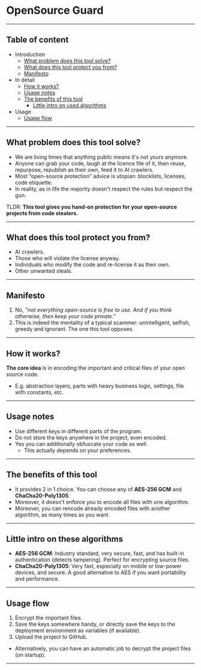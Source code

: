 # OpenSource Guard

---
## Table of content

- Introduction
  - [What problem does this tool solve?](#what-problem-does-this-tool-solve)
  - [What does this tool protect you from?](#what-does-this-tool-protect-you-from)
  - [Manifesto](#manifesto)
- In detail
  - [How it works?](#how-it-works)
  - [Usage notes](#usage-notes)
  - [The benefits of this tool](#the-benefits-of-this-tool)
    - [Little intro on used algorithms](#little-intro-on-these-algorithms)
- Usage
  - [Usage flow](#usage-flow)


---

## What problem does this tool solve?

- We are living times that anything public means it's not yours anymore.
- Anyone can grab your code, laugh at the licence file of it, then reuse, repurpose, republish as their own, feed it to
  AI crawlers.
- Most “open-source protection” advice is utopian: blocklists, licenses, code etiquette.
- In reality, as in life the majority doesn't respect the rules but respect the gun.

TLDR: **This tool gives you hand-on protection for your open-source projects from code stealers.**

---

## What does this tool protect you from?

- AI crawlers.
- Those who will violate the license anyway.
- Individuals who modify the code and re-license it as their own.
- Other unwanted steals.

---

## Manifesto
1. No, _"not everything open-source is free to use. And if you think otherwise, then keep your code private."_
2. This is indeed the mentality of a typical scammer: unintelligent, selfish, greedy and ignorant. The one this tool opposes.

---

## How it works?

**The core idea** is in encoding the important and critical files of your open source code.

- E.g. abstraction layers, parts with heavy business logic, settings, file with constants, etc.

---

## Usage notes

- Use different keys in different parts of the program.
- Do not store the keys anywhere in the project, even encoded.
- Yes you can additionally obfuscate your code as well.
  - This actually depends on your preferences.

---

## The benefits of this tool

- It provides 2 in 1 choice. You can choose any of **AES-256 GCM** and **ChaCha20-Poly1305**.
- Moreover, it doesn't enforce you to encode all files with one algorithm.
- Moreover, you can rencode already encoded files with another algorithm, as many times as you want.

---

## Little intro on these algorithms

- **AES-256 GCM**: Industry standard, very secure, fast, and has built-in authentication (detects tampering). Perfect
  for encrypting source files.
- **ChaCha20-Poly1305**: Very fast, especially on mobile or low-power devices, and secure. A good alternative to AES if
  you want portability and performance.

---

## Usage flow

1. Encrypt the important files.
2. Save the keys somewhere handy, or directly save the keys to the deployment environment as variables (if available).
3. Upload the project to GitHub.


- Alternatively, you can have an automatic job to decrypt the project files (on startup).

---
